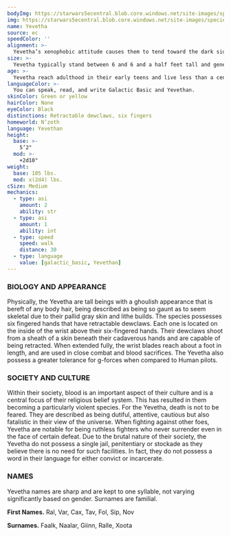 ```yaml
---
bodyImg: https://starwars5ecentral.blob.core.windows.net/site-images/species/species_yevetha.png
img: https://starwars5ecentral.blob.core.windows.net/site-images/species/species_yevetha.png
name: Yevetha
source: ec
speedColor: ''
alignment: >-
  Yevetha’s xenophobic attitude causes them to tend toward the dark side, though there are exceptions.
size: >-
  Yevetha typically stand between 6 and 6 and a half feet tall and generally weigh about 160 lbs. Regardless of your position in that range, your size is Medium.
age: >-
  Yevetha reach adulthood in their early teens and live less than a century.
languageColor: >-
  You can speak, read, and write Galactic Basic and Yevethan. 
skinColor: Green or yellow
hairColor: None
eyeColor: Black
distinctions: Retractable dewclaws, six fingers
homeworld: N’zoth
language: Yevethan
height:
  base: >-
    5’2"
  mod: >-
    +2d10"
weight:
  base: 105 lbs.
  mod: x(2d4) lbs.
cSize: Medium
mechanics:
  - type: asi
    amount: 2
    ability: str
  - type: asi
    amount: 1
    ability: int
  - type: speed
    speed: walk
    distance: 30
  - type: language
    value: [galactic_basic, Yevethan]
---
```

### BIOLOGY AND APPEARANCE
Physically, the Yevetha are tall beings with a ghoulish appearance that is bereft of any body hair, being described as being so gaunt as to seem skeletal due to their pallid gray skin and lithe builds. The species possesses six fingered hands that have retractable dewclaws. Each one is located on the inside of the wrist above their six-fingered hands. Their dewclaws shoot from a sheath of a skin beneath their cadaverous hands and are capable of being retracted. When extended fully, the wrist blades reach about a foot in length, and are used in close combat and blood sacrifices. The Yevetha also possess a greater tolerance for g-forces when compared to Human pilots.

### SOCIETY AND CULTURE
Within their society, blood is an important aspect of their culture and is a central focus of their religious belief system. This has resulted in them becoming a particularly violent species. For the Yevetha, death is not to be feared. They are described as being dutiful, attentive, cautious but also fatalistic in their view of the universe. When fighting against other foes, Yevetha are notable for being ruthless fighters who never surrender even in the face of certain defeat. Due to the brutal nature of their society, the Yevetha do not possess a single jail, penitentiary or stockade as they believe there is no need for such facilities. In fact, they do not possess a word in their language for either convict or incarcerate.

### NAMES
Yevetha names are sharp and are kept to one syllable, not varying significantly based on gender. Surnames are familial.

__First Names.__ Ral, Var, Cax, Tav, Fol, Sip, Nov

__Surnames.__ Faalk, Naalar, Giinn, Ralle, Xoota



    